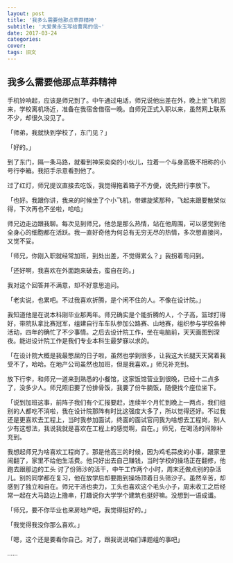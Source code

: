 ```yaml
---
layout: post
title: '我多么需要他那点草莽精神'
subtitle: '大爱黄永玉写给曹禺的信~'
date: 2017-03-24
categories: 
cover:
tags: 旧文
---
```


## 我多么需要他那点草莽精神


手机铃响起，应该是师兄到了。中午通过电话，师兄说他出差在外，晚上坐飞机回来，学校离机场近，准备在我宿舍借宿一晚。自师兄正式入职以来，虽然网上联系不少，却很久没见了。

「师弟，我就快到学校了，东门见？」

「好的。」

到了东门，隔一条马路，就看到神采奕奕的小伙儿，拉着一个与身高极不相称的小号行李箱。我招手示意看到他了。

过了红灯，师兄提议直接去吃饭，我觉得拖着箱子不方便，说先把行李放下。

「也好。我跟你讲，我来的时候坐了个小飞机，带螺旋桨那种，飞起来跟要散架似得，下次再也不坐啦，哈哈」

师兄边走边跟我聊。每次见到师兄，他总是那么热情，站在他周围，可以感觉到他全身心的细胞都在活跃。我一直好奇他为何总有无穷无尽的热情，多次想直接问，又觉不妥。

「师兄，你刚入职就经常加班，到处出差，不觉得累么？」我拐着弯问到。

「还好啊，我喜欢在外面跑来破去，蛮自在的。」

我对这个回答并不满意，却不好意思追问。

「老实说，也累吧。不过我喜欢折腾，是个闲不住的人。不像在设计院。」

我知道他是在说本科刚毕业那两年。师兄确实是个能折腾的人，个子高，篮球打得好，带院队拿比赛冠军，组建自行车车队参加公路赛、山地赛，组织参与学校各种活动，四年的确忙了不少事情。之后去设计院工作，坐在电脑前，天天画图到深夜。能进设计院工作是我们专业本科生最梦寐以求的。

「在设计院大概是我最憋屈的日子啦，虽然也学到很多，让我这大长腿天天窝着我受不了，哈哈。在地产公司虽然也加班，但是我喜欢。」师兄补充到。

放下行李，和师兄一道来到熟悉的小餐馆，这家饭馆营业到很晚，已经十二点多了，没多少人。师兄照旧要了份排骨饭，我要了份牛腩饭，随便找个座位坐下。

「说到加班这事，前阵子我们有个汇报要赶，连续半个月忙到晚上一两点，我们组别的人都吃不消啦，我在设计院那阵有时比这强度大多了，所以觉得还好。不过我还是更喜欢去工程上，当时我参加面试，终面的面试官问我为啥想去工程岗，别人少有这想法，我说我就是喜欢在工程上的感觉啊，自在。」师兄，在喝汤的间隙补充到。

我想起师兄为啥喜欢工程岗了。那是他高三的时候，因为鸡毛蒜皮的小事，跟家里闹翻了，家里不给他生活费。他只好出去自己赚钱，当时学校的操场正在翻修，他跑去跟那边的工头
讨了份筛沙的活干，中午工作两个小时，周末还做点别的杂活儿。别的同学都在复习，他在放学后却要跑到操场顶着日头筛沙子。虽然辛苦，却感到了独立和自在。师兄干活也卖力，工头也喜欢这个毛头小子，周末收工之后经常一起在大马路边上撸串，打趣说你大学学个建筑也挺好嘛。没想到一语成谶。

「师兄，要不你毕业也来房地产吧，我觉得挺好的。」

「我觉得我没你那么喜欢。」

「嗯，这个还是要看你自己。对了，跟我说说咱们课题组的事吧」

……